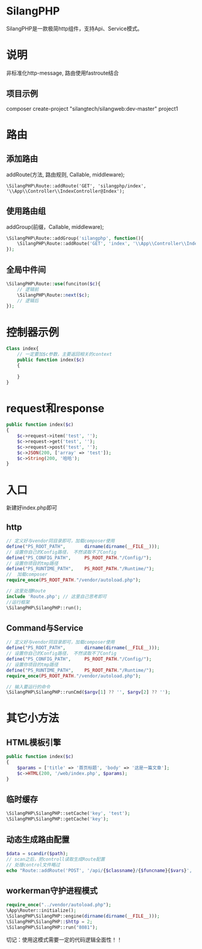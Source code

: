 # SilangPHP
SilangPHP是一款极简http组件，支持Api、Service模式。

# 说明
非标准化http-message, 路由使用fastroute结合

## 项目示例
composer create-project "silangtech/silangweb:dev-master" project1

# 路由
## 添加路由
addRoute(方法, 路由规则, Callable, middleware);
```
\SilangPHP\Route::addRoute('GET', 'silangphp/index', '\\App\\Controller\\IndexController@Index');
```

## 使用路由组
addGroup(前缀，Callable, middleware);
```PHP
\SilangPHP\Route::addGroup('silangphp', function(){
    \SilangPHP\Route::addRoute('GET', 'index', '\\App\\Controller\\IndexController@Index');
});

```
## 全局中件间
```PHP
\SilangPHP\Route::use(funciton($c){
    // 逻辑前
    \SilangPHP\Route::next($c);
    // 逻辑后
});

```
# 控制器示例
```PHP
Class index{
    // 一定要加$c参数，主要返回相关的context
    public function index($c)
    {
        
    }
}
```

# request和response
```PHP
public function index($c)
{
    $c->request->item('test', '');
    $c->request->get('test', '');
    $c->request->post('test', '');
    $c->JSON(200, ['array' => 'test']);
    $c->String(200, '哈哈');
}
```

# 入口
新建好index.php即可
## http
```PHP
// 定义好与vendor同目录即可，加载composer使用
define("PS_ROOT_PATH",       dirname(dirname(__FILE__)));
// 设置你自己的Config路径， 不然读取不了Config
define("PS_CONFIG_PATH",     PS_ROOT_PATH."/Config/");
// 设置你项目的tmp路径
define("PS_RUNTIME_PATH",	 PS_ROOT_PATH."/Runtime/");
//  加载composer
require_once(PS_ROOT_PATH."/vendor/autoload.php");

// 这里处理Route
include 'Route.php'; // 这里自己思考即可
//运行框架
\SilangPHP\SilangPHP::run();
```

## Command与Service
```PHP
// 定义好与vendor同目录即可，加载composer使用
define("PS_ROOT_PATH",       dirname(dirname(__FILE__)));
// 设置你自己的Config路径， 不然读取不了Config
define("PS_CONFIG_PATH",     PS_ROOT_PATH."/Config/");
// 设置你项目的tmp路径
define("PS_RUNTIME_PATH",	 PS_ROOT_PATH."/Runtime/");
require_once(PS_ROOT_PATH."/vendor/autoload.php");

// 输入要运行的命令
\SilangPHP\SilangPHP::runCmd($argv[1] ?? '', $argv[2] ?? '');
```

# 其它小方法
## HTML模板引擎
```PHP
public function index($c)
{
    $params = ['title' => '首页标题', 'body' => '这是一篇文章'];
    $c->HTML(200, '/web/index.php', $params);
}

```

## 临时缓存
```PHP
\SilangPHP\SilangPHP::setCache('key', 'test');
\SilangPHP\SilangPHP::getCache('key');
```
 
## 动态生成路由配置
```PHP
$data = scandir($path);
// scan之后，把controll读取生成Route配置
// 处理control文件略过
echo "Route::addRoute('POST', '/api/{$classname}/{$funcname}{$vars}', 'mg\\\\http\\\\api\\\\controller\\\\{$classname}@{$funcname}');".PHP_EOL;
```

## workerman守护进程模式
```PHP
require_once("../vendor/autoload.php");
\App\Router::initialize();
\SilangPHP\SilangPHP::engine(dirname(dirname(__FILE__)));
\SilangPHP\SilangPHP::$http = 2;
\SilangPHP\SilangPHP::run("8081");
```

切记：使用这模式需要一定的代码逻辑全面性！！